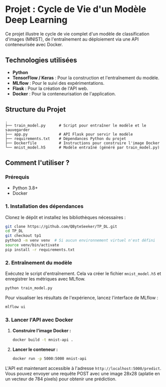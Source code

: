 # Projet : Cycle de Vie d'un Modèle Deep Learning

Ce projet illustre le cycle de vie complet d'un modèle de classification d'images (MNIST), de l'entraînement au déploiement via une API conteneurisée avec Docker.

## Technologies utilisées

*   **Python**
*   **TensorFlow / Keras** : Pour la construction et l'entraînement du modèle.
*   **MLflow** : Pour le suivi des expérimentations.
*   **Flask** : Pour la création de l'API web.
*   **Docker** : Pour la conteneurisation de l'application.

## Structure du Projet

```
.
├── train_model.py      # Script pour entraîner le modèle et le sauvegarder
├── app.py              # API Flask pour servir le modèle
├── requirements.txt    # Dépendances Python du projet
├── Dockerfile          # Instructions pour construire l'image Docker
└── mnist_model.h5      # Modèle entraîné (généré par train_model.py)
```

## Comment l'utiliser ?

### Prérequis

*   Python 3.8+
*   Docker

### 1. Installation des dépendances

Clonez le dépôt et installez les bibliothèques nécessaires :
```bash
git clone https://github.com/QByteSeeker/TP_DL.git
cd TP_DL
git checkout tp1
python3 -m venv venv  # Si aucun environnement virtuel n'est défini
source venv/bin/activate
pip install -r requirements.txt
```

### 2. Entraînement du modèle

Exécutez le script d'entraînement. Cela va créer le fichier `mnist_model.h5` et enregistrer les métriques avec MLflow.
```bash
python train_model.py
```
Pour visualiser les résultats de l'expérience, lancez l'interface de MLflow :
```bash
mlflow ui
```

### 3. Lancer l'API avec Docker

1.  **Construire l'image Docker :**
    ```bash
    docker build -t mnist-api .
    ```

2.  **Lancer le conteneur :**
    ```bash
    docker run -p 5000:5000 mnist-api
    ```

L'API est maintenant accessible à l'adresse `http://localhost:5000/predict`. Vous pouvez envoyer une requête POST avec une image 28x28 (aplatie en un vecteur de 784 pixels) pour obtenir une prédiction.